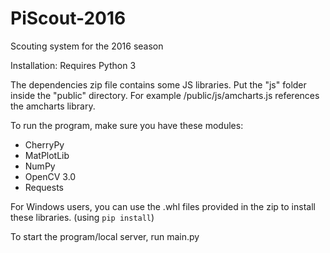 # PiScout-2016
Scouting system for the 2016 season

Installation:
Requires Python 3

The dependencies zip file contains some JS libraries.
Put the "js" folder inside the "public" directory.
For example /public/js/amcharts.js references the amcharts library.

To run the program, make sure you have these modules:
- CherryPy 
- MatPlotLib
- NumPy
- OpenCV 3.0
- Requests

For Windows users, you can use the .whl files provided in the zip to install these libraries. (using `pip install`)

To start the program/local server, run main.py
